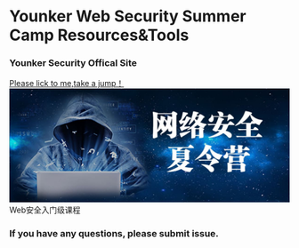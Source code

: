 # Younker Web Security Summer Camp Resources&Tools
### Younker Security Offical Site
[Please lick to me,take a jump！](https://app8sjskoei9465.pc.xiaoe-tech.com/index)
![233](https://raw.githubusercontent.com/YounkerSecuirty/SecurityCamp/master/images/233.jpg)
Web安全入门级课程
### If you have any questions, please submit issue.
